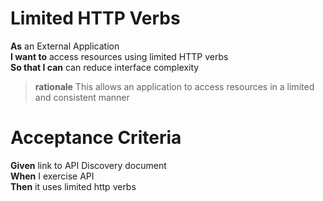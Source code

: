 Limited HTTP Verbs
==================

**As**	an External Application<br/>
**I want to**	access resources using limited HTTP verbs<br/>
**So that I can** can reduce interface complexity<br/>
		
> **rationale** This allows an application to access resources in a limited and consistent manner

Acceptance Criteria
===================

**Given**	link to API Discovery document<br/>
**When**	I exercise API<br/>
**Then**  	it uses limited http verbs<br/>